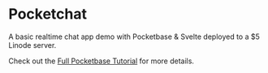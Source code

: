 # Pocketchat

A basic realtime chat app demo with Pocketbase & Svelte deployed to a $5 Linode server. 

Check out the [Full Pocketbase Tutorial](https://fireship.io/lessons/Pocketbase-chat-app/) for more details. 